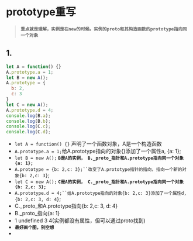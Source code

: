 # prototype重写

> **`重点就是理解，实例是在new的时候。实例的proto和其构造函数的prototype指向同一个对象`**

## 1.

``` javascript
let A = function() {}
A.prototype.a = 1;
let B = new A();
A.prototype = {
  b: 2,
  c: 3
}
let C = new A();
A.prototype.d = 4;
console.log(B.a);
console.log(B.b);
console.log(C.c);
console.log(C.d);
```

- `let A = function() {}` 声明了一个函数对象，A是一个构造函数
- `A.prototype.a = 1;`给A.prototype指向的对象{}添加了一个属性a, {a: 1};
- `let B = new A();` **`B是A的实例， B._proto_指针和A.prototype指向同一个对象{a: 1};`**
- `A.prototype = {b: 2,c: 3};``改变了A.prototype指针的指向，指向一个新的对象{b: 2,c: 3}`;
- `let C = new A();` **`C是A的实例， C._proto_指针和A.prototype指向同一个对象{b: 2,c: 3};`**
- `A.prototype.d = 4;``给A.prototype指向的对象{b: 2,c: 3}添加了一个属性d, {b: 2,c: 3, d: 4}`;
- C._proto_和A.prototype指向{b: 2,c: 3, d: 4}
- B._proto_指向{a: 1}
- 1 undefined 3 4(实例都没有属性，但可以通过proto找到)
- **`最好画个图，别空想`**
- 

